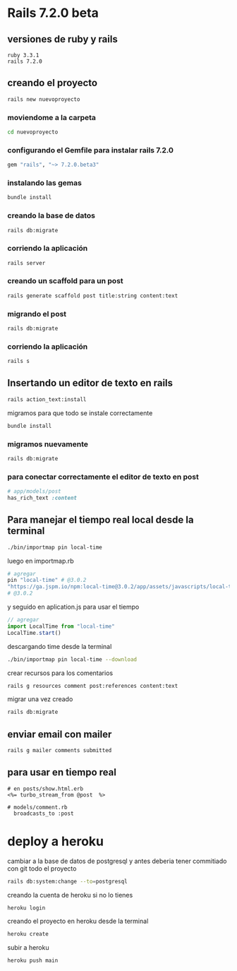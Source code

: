 # Rails 7.2.0 beta

## versiones de ruby y rails

```text
ruby 3.3.1
rails 7.2.0
```

## creando el proyecto

```bash
rails new nuevoproyecto
```

### moviendome a la carpeta

```bash
cd nuevoproyecto
```

### configurando el Gemfile para instalar rails 7.2.0

```ruby
gem "rails", "~> 7.2.0.beta3"
```

### instalando las gemas

```bash
bundle install
```

### creando la base de datos

```bash
rails db:migrate
```

### corriendo la aplicación

```bash
rails server
```

### creando un scaffold para un post

```bash
rails generate scaffold post title:string content:text
```

### migrando el post

```bash
rails db:migrate
```

### corriendo la aplicación

```bash
rails s
```

## Insertando un editor de texto en rails

```bash
rails action_text:install
```

migramos para que todo se instale correctamente

```bash
bundle install
```

### migramos nuevamente

```bash
rails db:migrate
```

### para conectar correctamente el editor de texto en post

```ruby
# app/models/post
has_rich_text :content
```

## Para manejar el tiempo real local desde la terminal

```bash
./bin/importmap pin local-time
```

luego en importmap.rb

```ruby
# agregar
pin "local-time" # @3.0.2
"https://ga.jspm.io/npm:local-time@3.0.2/app/assets/javascripts/local-time.es2017-esm.js"
# @3.0.2
```

y seguido en aplication.js para usar el tiempo

```js
// agregar
import LocalTime from "local-time"
LocalTime.start()
```

descargando time desde la terminal

```bash
./bin/importmap pin local-time --download
```

crear recursos para los comentarios

```bash
rails g resources comment post:references content:text
```

migrar una vez creado

```bash
rails db:migrate
```

## enviar email con mailer

```bash
rails g mailer comments submitted
```

## para usar en tiempo real

```erb
# en posts/show.html.erb
<%= turbo_stream_from @post  %>

# models/comment.rb
  broadcasts_to :post

```

# deploy a heroku

cambiar a la base de datos de postgresql y antes deberia tener commitiado con git todo el proyecto

```bash
rails db:system:change --to=postgresql
```

creando la cuenta de heroku si no lo tienes

```bash
heroku login
```

creando el proyecto en heroku desde la terminal

```bash
heroku create
```

subir a heroku

```bash
heroku push main
```
